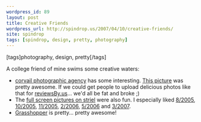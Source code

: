 ```yaml
---
wordpress_id: 89
layout: post
title: Creative Friends
wordpress_url: http://spindrop.us/2007/04/10/creative-friends/
site: spindrop
tags: [spindrop, design, pretty, photography]
---
```

[tags]photography, design, pretty[/tags]

A college friend of mine swims some creative waters:

* [corvail photographic agency][c] has some interesting.  [This picture](http://corvail.com/images/food/flourlesschocolatecake-dennislee.jpg) was pretty awesome.  If we could get people to upload delicious photos like that for [reviewsBy.us][rbu]... we'd all be fat and broke ;)
* The [full screen pictures on striel](http://www.striel.com/) were also fun.  I especially liked [8/2005](http://www.striel.com/082005.html), [10/2005](http://www.striel.com/102005.html), [11/2005](http://www.striel.com/112005.html), [2/2006](http://www.striel.com/022006.html), [5/2006](http://www.striel.com/052006.html) and [3/2007](http://www.striel.com/032007.html).
* [Grasshopper](http://grasshoppermag.com/) is pretty... pretty awesome!



[c]: http://corvail.com/
[rbu]: http://reviewsby.us/
[symfony]: http://symfony-project.com/
